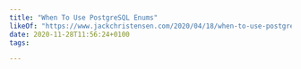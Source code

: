 ```yaml
---
title: "When To Use PostgreSQL Enums"
likeOf: "https://www.jackchristensen.com/2020/04/18/when-to-use-postgresql-enums.html"
date: 2020-11-28T11:56:24+0100
tags:

---
```

